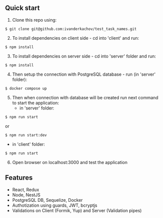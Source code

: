 ## Quick start

1. Clone this repo using:

  ```shell
  $ git clone git@github.com:ivanderkachov/test_task_names.git
  ```

2. To install dependencies on client side - cd into 'client' and run:

  ```shell
  $ npm install
  ```

3. To install dependencies on server side - cd into 'server' folder and run:

  ```shell
  $ npm install
  ```

4. Then setup the connection with PostgreSQL database - run (in 'server' folder):

  ```shell
  $ docker compose up
  ```


5. Then when connection with database will be created run next command to start the application:
   - in 'server' folder:

  ```shell
  $ npm run start
  ```
  or

  ```shell
  $ npm run start:dev
  ```

   - in 'client' folder:

   ```shell
  $ npm run start
  ```

6. Open browser on localhost:3000 and test the application


## Features

* React, Redux
* Node, NestJS
* PostgreSQL DB, Sequelize, Docker
* Authotization using guards, JWT, bcryptjs
* Validations on Client (Formik, Yup) and Server (Validation pipes)